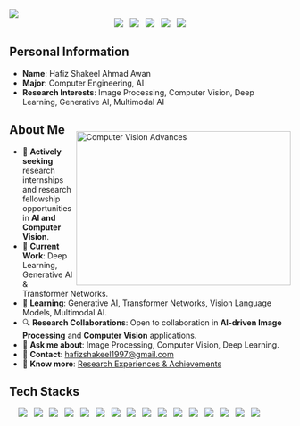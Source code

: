 <img src="https://capsule-render.vercel.app/api?type=rect&color=gradient&text=%20%20WELCOME%20%20&fontAlign=30&fontSize=30&textBg=true&desc=Hafiz%20Shakeel's%20github&descAlign=60&descAlignY=50" />

<br>

<div align="center">
<a href="mailto:hafizshakeel1997@gmail.com">
<img src="https://img.shields.io/badge/Gmail-d14836?style=flat-square&logo=Gmail&logoColor=white&link=mailto:hafizshakeel1997@gmail.com"/></a> 
&nbsp; <a href="https://www.linkedin.com/in/hafiz-shakeel-ahmad-awan-b306a113b/" target="_blank"> 
<img src="https://img.shields.io/badge/LinkedIn-blue?style=flat-square&logo=linkedin&logoColor=white"/></a> 
&nbsp; <a href="https://twitter.com/your_username" target="_blank">
<img src="https://img.shields.io/badge/Twitter-1DA1F2?style=flat-square&logo=twitter&logoColor=white"/></a>
&nbsp; <a href="https://www.instagram.com/your_username" target="_blank">
<img src="https://img.shields.io/badge/Instagram-E1306C?style=flat-square&logo=instagram&logoColor=white"/></a>
&nbsp; <a href="https://hafizshakeel.github.io/"><img src="https://img.shields.io/badge/Portfolio-black?style=flat-square&logo=githubpages&logoColor=white"/></a>
</div>



## Personal Information
- **Name**: Hafiz Shakeel Ahmad Awan  
- **Major**: Computer Engineering, AI
- **Research Interests**: Image Processing, Computer Vision, Deep Learning, Generative AI, Multimodal AI

<img align="right" src="https://cdn.pixabay.com/animation/2024/07/31/20/48/20-48-43-696_512.gif" alt="Computer Vision Advances" width="384" height="277" style="margin-top: 30px;">

## About Me
- 🌟 **Actively seeking** research internships and research fellowship opportunities in **AI and Computer Vision**.
- 🤖 **Current Work**: Deep Learning, Generative AI & Transformer Networks.
- 🧠 **Learning**: Generative AI, Transformer Networks, Vision Language Models, Multimodal AI.
- 🔍 **Research Collaborations**: Open to collaboration in **AI-driven Image Processing** and **Computer Vision** applications.
- 💬 **Ask me about**: Image Processing, Computer Vision, Deep Learning.
- 📧 **Contact**: hafizshakeel1997@gmail.com
- 📑 **Know more**: [Research Experiences & Achievements](https://hafizshakeel.github.io/)


## Tech Stacks

&nbsp; &nbsp;
<img src="https://img.shields.io/badge/Python-F6C915?style=flat-square&logo=Python&logoColor=white"/> &nbsp;
<img src="https://img.shields.io/badge/PyTorch-EE4C2C?style=flat-square&logo=pytorch&logoColor=white"/> &nbsp;
<img src="https://img.shields.io/badge/TensorFlow-FF6F00?style=flat-square&logo=TensorFlow&logoColor=white"> &nbsp;
<img src="https://img.shields.io/badge/OpenCV-5C3EE8?style=flat-square&logo=OpenCV&logoColor=white"/> &nbsp;
<img src="https://img.shields.io/badge/NumPy-013243?style=flat-square&logo=NumPy&logoColor=white"/> &nbsp;
<img src="https://img.shields.io/badge/Matplotlib-007ACC?style=flat-square&logo=Matplotlib&logoColor=white"/> &nbsp;
<img src="https://img.shields.io/badge/Pandas-150458?style=flat-square&logo=Pandas&logoColor=white"/> &nbsp;
<img src="https://img.shields.io/badge/MATLAB-FF6F00?style=flat-square&logo=MathWorks&logoColor=white"> &nbsp;
<img src="https://img.shields.io/badge/C++-00599C?style=flat-square&logo=C%2B%2B&logoColor=white"/> &nbsp;
<img src="https://img.shields.io/badge/HuggingFace-FFD300?style=flat-square&logo=HuggingFace&logoColor=black"/> &nbsp;
<img src="https://img.shields.io/badge/Jupyter-F37626?style=flat-square&logo=Jupyter&logoColor=white"/> &nbsp;
<img src="https://img.shields.io/badge/GoogleColab-525252?style=flat-square&logo=GoogleColab&logoColor=white"/> &nbsp;
<img src="https://img.shields.io/badge/Overleaf-47A141?style=flat-square&logo=Overleaf&logoColor=white"/> &nbsp;
<img src="https://img.shields.io/badge/Postman-FF6C37?style=flat-square&logo=Postman&logoColor=white"/> &nbsp;
<img src="https://img.shields.io/badge/Docker-2496ED?style=flat-square&logo=Docker&logoColor=white"/> &nbsp;
<img src="https://img.shields.io/badge/Git-F05032?style=flat-square&logo=Git&logoColor=white"/>


<!-- ## GitHub Stats

![Hafiz Shakeel's GitHub stats](https://github-readme-stats.vercel.app/api?username=hafizshakeel&show_icons=true&theme=radical)
 -->
